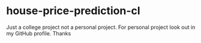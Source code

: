 # house-price-prediction-cl
Just a college project not a personal project. For personal project look out in my GitHub profile. Thanks
